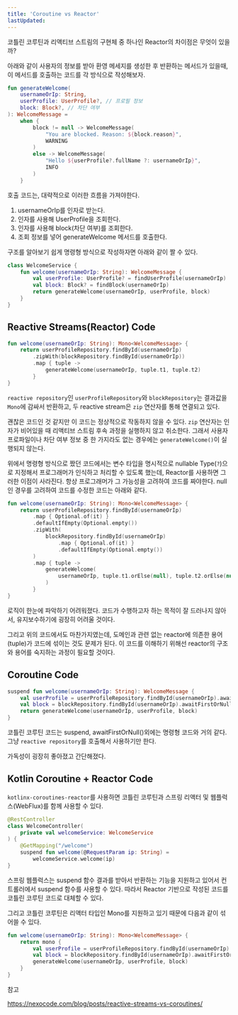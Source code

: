 ```yaml
---
title: 'Coroutine vs Reactor'
lastUpdated: 
---
```


코틀린 코루틴과 리액티브 스트림의 구현체 중 하나인 Reactor의 차이점은 무엇이 있을까?

아래와 같이 사용자의 정보를 받아 환영 메세지를 생성한 후 반환하는 메서드가 있을때, 이 메서드를 호출하는 코드를 각 방식으로 작성해보자.

```kotlin
fun generateWelcome(
    usernameOrIp: String,
    userProfile: UserProfile?, // 프로필 정보
    block: Block?, // 차단 여부
): WelcomeMessage =
    when {
        block != null -> WelcomeMessage(
            "You are blocked. Reason: ${block.reason}",
            WARNING
        )
        else -> WelcomeMessage(
            "Hello ${userProfile?.fullName ?: usernameOrIp}",
            INFO
        )
    }
```

호출 코드는, 대략적으로 이러한 흐름을 가져야한다.

1. usernameOrIp를 인자로 받는다.
2. 인자를 사용해 UserProfile을 조회한다.
3. 인자를 사용해 block(차단 여부)를 조회한다.
4. 조회 정보를 넣어 generateWelcome 메서드를 호출한다.

구조를 알아보기 쉽게 명령형 방식으로 작성하자면 아래와 같이 짤 수 있다.

```kotlin
class WelcomeService {
    fun welcome(usernameOrIp: String): WelcomeMessage {
        val userProfile: UserProfile? = findUserProfile(usernameOrIp)
        val block: Block? = findBlock(usernameOrIp)
        return generateWelcome(usernameOrIp, userProfile, block)
    }
}
```

## Reactive Streams(Reactor) Code

```kotlin
fun welcome(usernameOrIp: String): Mono<WelcomeMessage> {
    return userProfileRepository.findById(usernameOrIp)
        .zipWith(blockRepository.findById(usernameOrIp))
        .map { tuple ->
            generateWelcome(usernameOrIp, tuple.t1, tuple.t2)
        }
}
```

`reactive repository`인 `userProfileRepository`와 `blockRepository`는 결과값을 `Mono`에 감싸서 반환하고, 두 reactive stream은 `zip` 연산자를 통해 연결되고 있다. 

괜찮은 코드인 것 같지만 이 코드는 정상적으로 작동하지 않을 수 있다. `zip` 연산자는 인자가 비어있을 때 리액티브 스트림 후속 과정을 실행하지 않고 취소한다. 그래서 사용자 프로파일이나 차단 여부 정보 중 한 가지라도 없는 경우에는 `generateWelcome()`이 실행되지 않는다. 

위에서 명령형 방식으로 짰던 코드에서는 변수 타입을 명시적으로 nullable Type(`?`)으로 지정해서 프로그래머가 인식하고 처리할 수 있도록 했는데, Reactor를 사용하면 그러한 이점이 사라진다. 항상 프로그래머가 그 가능성을 고려하여 코드를 짜야한다. null인 경우를 고려하여 코드를 수정한 코드는 아래와 같다.

```kotlin
fun welcome(usernameOrIp: String): Mono<WelcomeMessage> {
    return userProfileRepository.findById(usernameOrIp)
        .map { Optional.of(it) }
        .defaultIfEmpty(Optional.empty())
        .zipWith(
            blockRepository.findById(usernameOrIp)
                .map { Optional.of(it) }
                .defaultIfEmpty(Optional.empty())
        )
        .map { tuple ->
            generateWelcome(
                usernameOrIp, tuple.t1.orElse(null), tuple.t2.orElse(null)
            )
        }
}
```

로직이 한눈에 파악하기 어려워졌다. 코드가 수행하고자 하는 목적이 잘 드러나지 않아서, 유지보수하기에 굉장히 어려울 것이다.

그리고 위의 코드에서도 마찬가지였는데, 도메인과 관련 없는 reactor에 의존한 용어(tuple)가 코드에 섞이는 것도 문제가 된다. 이 코드를 이해하기 위해선 reactor의 구조와 용어를 숙지하는 과정이 필요할 것이다.

## Coroutine Code

```kotlin
suspend fun welcome(usernameOrIp: String): WelcomeMessage {
    val userProfile = userProfileRepository.findById(usernameOrIp).awaitFirstOrNull()
    val block = blockRepository.findById(usernameOrIp).awaitFirstOrNull()
    return generateWelcome(usernameOrIp, userProfile, block)
}
```

코틀린 코루틴 코드는 suspend, awaitFirstOrNull()외에는 명령형 코드와 거의 같다. 그냥 `reactive repository`를 호출해서 사용하기만 한다.

가독성이 굉장히 좋아졌고 간단해졌다.

## Kotlin Coroutine + Reactor Code

`kotlinx-coroutines-reactor`를 사용하면 코틀린 코루틴과 스프링 리액터 및 웹플럭스(WebFlux)를 함께 사용할 수 있다.

```kotlin
@RestController
class WelcomeController(
    private val welcomeService: WelcomeService
) {
    @GetMapping("/welcome")
    suspend fun welcome(@RequestParam ip: String) =
        welcomeService.welcome(ip)
}
```

스프링 웹플럭스는 suspend 함수 결과를 받아서 반환하는 기능을 지원하고 있어서 컨트롤러에서 suspend 함수를 사용할 수 있다.
따라서 Reactor 기반으로 작성된 코드를 코틀린 코루틴 코드로 대체할 수 있다.

그리고 코틀린 코루틴은 리액터 타입인 Mono를 지원하고 있기 때문에 다음과 같이 섞어쓸 수 있다.

```kotlin
fun welcome(usernameOrIp: String): Mono<WelcomeMessage> {
    return mono {
        val userProfile = userProfileRepository.findById(usernameOrIp).awaitFirstOrNull()
        val block = blockRepository.findById(usernameOrIp).awaitFirstOrNull()
        generateWelcome(usernameOrIp, userProfile, block)
    }
}
```

참고

https://nexocode.com/blog/posts/reactive-streams-vs-coroutines/